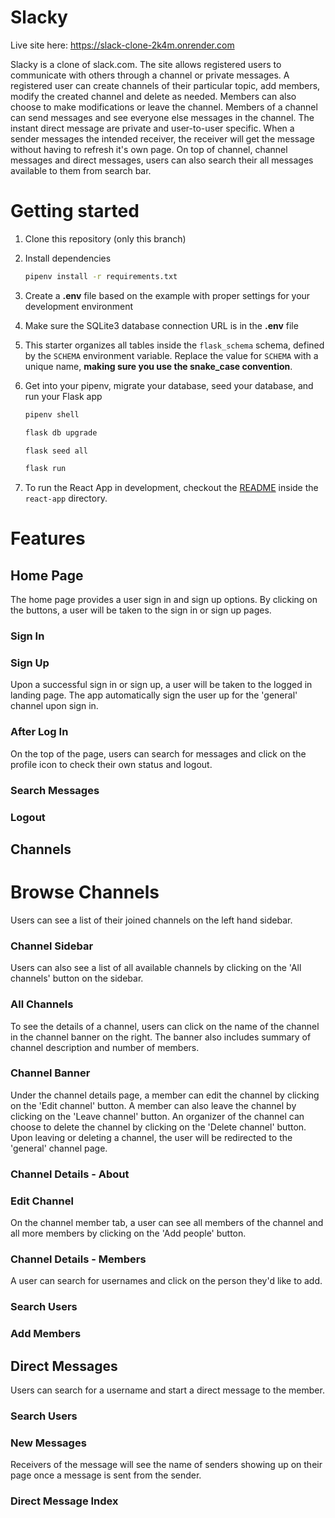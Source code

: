 # Slacky

Live site here: https://slack-clone-2k4m.onrender.com

Slacky is a clone of slack.com. The site allows registered users to communicate with others through a channel or private messages. A registered user can create channels of their particular topic, add members, modify the created channel and delete as needed. Members can also choose to make modifications or leave the channel. Members of a channel can send messages and see everyone else messages in the channel. The instant direct message are private and user-to-user specific. When a sender messages the intended receiver, the receiver will get the message without having to refresh it's own page. On top of channel, channel messages and direct messages, users can also search their all messages available to them from search bar.


# Getting started
1. Clone this repository (only this branch)

2. Install dependencies

      ```bash
      pipenv install -r requirements.txt
      ```

3. Create a **.env** file based on the example with proper settings for your
   development environment

4. Make sure the SQLite3 database connection URL is in the **.env** file

5. This starter organizes all tables inside the `flask_schema` schema, defined
   by the `SCHEMA` environment variable.  Replace the value for
   `SCHEMA` with a unique name, **making sure you use the snake_case
   convention**.

6. Get into your pipenv, migrate your database, seed your database, and run your Flask app

   ```bash
   pipenv shell
   ```

   ```bash
   flask db upgrade
   ```

   ```bash
   flask seed all
   ```

   ```bash
   flask run
   ```

7. To run the React App in development, checkout the [README](./react-app/README.md) inside the `react-app` directory.

# Features
## Home Page
The home page provides a user sign in and sign up options. By clicking on the buttons, a user will be taken to the sign in or sign up pages. 
### Sign In

### Sign Up

Upon a successful sign in or sign up, a user will be taken to the logged in landing page. The app automatically sign the user up for the 'general' channel upon sign in.
### After Log In

On the top of the page, users can search for messages and click on the profile icon to check their own status and logout.
### Search Messages

### Logout

## Channels
# Browse Channels
Users can see a list of their joined channels on the left hand sidebar.
### Channel Sidebar

Users can also see a list of all available channels by clicking on the 'All channels' button on the sidebar.
### All Channels

To see the details of a channel, users can click on the name of the channel in the channel banner on the right. The banner also includes summary of channel description and number of members.
### Channel Banner

Under the channel details page, a member can edit the channel by clicking on the 'Edit channel' button. A member can also leave the channel by clicking on the 'Leave channel' button. An organizer of the channel can choose to delete the channel by clicking on the 'Delete channel' button. Upon leaving or deleting a channel, the user will be redirected to the 'general' channel page.
### Channel Details - About
### Edit Channel

On the channel member tab, a user can see all members of the channel and all more members by clicking on the 'Add people' button.
### Channel Details - Members

A user can search for usernames and click on the person they'd like to add.
### Search Users
### Add Members


## Direct Messages
Users can search for a username and start a direct message to the member.
### Search Users

### New Messages

Receivers of the message will see the name of senders showing up on their page once a message is sent from the sender.
### Direct Message Index

